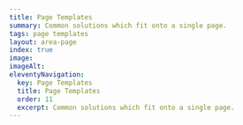 ```yaml
---
title: Page Templates
summary: Common solutions which fit onto a single page.
tags: page templates
layout: area-page
index: true
image: 
imageAlt: 
eleventyNavigation:
  key: Page Templates
  title: Page Templates
  order: 11
  excerpt: Common solutions which fit onto a single page.
---
```

